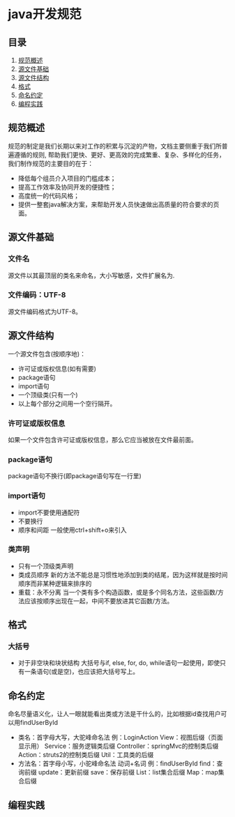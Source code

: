 # java开发规范

## 目录

1. [规范概述](#intro)
2. [源文件基础](#sfBasic)
3. [源文件结构](#sfStruct)
4. [格式](#format)
5. [命名约定](#naming)
6. [编程实践](#practice)

	
<a name="intro"></a>
## 规范概述

规范的制定是我们长期以来对工作的积累与沉淀的产物，文档主要侧重于我们所普遍遵循的规则,
帮助我们更快、更好、更高效的完成繁重、复杂、多样化的任务，我们制作规范的主要目的在于：

* 降低每个组员介入项目的门槛成本；
* 提高工作效率及协同开发的便捷性；
* 高度统一的代码风格；
* 提供一整套java解决方案，来帮助开发人员快速做出高质量的符合要求的页面。

<a name="sfBasic"></a>
## 源文件基础

### 文件名

源文件以其最顶层的类名来命名，大小写敏感，文件扩展名为.

### 文件编码：UTF-8

源文件编码格式为UTF-8。

<a name="sfStruct"></a>
## 源文件结构

一个源文件包含(按顺序地)：
* 许可证或版权信息(如有需要)
* package语句
* import语句
* 一个顶级类(只有一个)
* 以上每个部分之间用一个空行隔开。

### 许可证或版权信息

如果一个文件包含许可证或版权信息，那么它应当被放在文件最前面。

### package语句

package语句不换行(即package语句写在一行里)

### import语句
* import不要使用通配符
* 不要换行
* 顺序和间距
一般使用ctrl+shift+o来引入

### 类声明
* 只有一个顶级类声明
* 类成员顺序
    新的方法不能总是习惯性地添加到类的结尾，因为这样就是按时间顺序而非某种逻辑来排序的
* 重载：永不分离
    当一个类有多个构造函数，或是多个同名方法，这些函数/方法应该按顺序出现在一起，中间不要放进其它函数/方法。
<a name="format"></a>

## 格式

### 大括号
  * 对于非空块和块状结构
	大括号与if, else, for, do, while语句一起使用，即使只有一条语句(或是空)，也应该把大括号写上。
<a name="naming"></a>

## 命名约定
命名尽量语义化，让人一眼就能看出类或方法是干什么的，比如根据id查找用户可以用findUserById
* 类名：首字母大写，大驼峰命名法  例：LoginAction
	View：视图后缀（页面显示用）
	Service：服务逻辑类后缀
	Controller：springMvc的控制类后缀
	Action：struts2的控制类后缀
	Util：工具类的后缀
* 方法名：首字母小写，小驼峰命名法  动词+名词 例：findUserById
	find：查询前缀
	update：更新前缀
	save：保存前缀
	List：list集合后缀
	Map：map集合后缀
		

<a name="practice"></a>
## 编程实践
